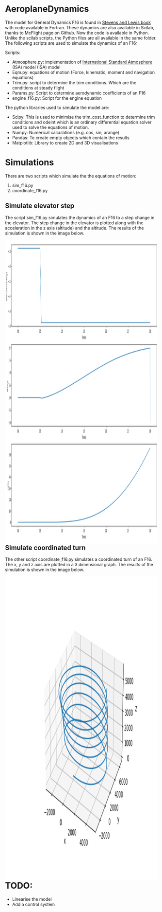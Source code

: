 # AeroplaneDynamics
The model for General Dynamics F16 is found in 
[Stevens and Lewis book](https://www.amazon.com/Aircraft-Control-Simulation-Brian-Stevens/dp/0471371459) with code available in Fortran. These dynamics are also available in Scilab, thanks to McFlight page on Github. Now the code is available in Python. Unlike the scilab scripts, the Python files are all available in the same folder.
The following scripts are used to simulate the dynamics of an F16:

Scripts:
* Atmosphere.py: implementation of [International Standard Atmosphere](https://ntrs.nasa.gov/archive/nasa/casi.ntrs.nasa.gov/19770009539.pdf) (ISA) model (ISA) model
* Eqm.py: equations of motion (Force, kinematic, moment and navigation equations)
* Trim.py: script to determine the trim conditions. Which are the conditions at steady flight
* Params.py: Script to determine aerodynamic coefficients of an F16
* engine_f16.py: Script for the engine equation

The python libraries used to simulate the model are:
* Scipy: This is used to minimise the trim_cost_function to determine trim conditions and odeint which is an ordinary differential equation solver used to solve the equations of motion.
* Numpy: Numerical calculations (e.g. cos, sin, arange)
* Pandas: To create empty objects which contain the results
* Matplotlib: Library to create 2D and 3D visualisations

# Simulations
There are two scripts which simulate the the equations of motion:
1. sim_f16.py
2. coordinate_f16.py

## Simulate elevator step
The script sim_f16.py simulates the dynamics of an F16 to a step change in the elevator. The step change in the elevator is plotted along with the acceleration in the z axis (altitude) and the altitude. The results of the simulation is shown in the image below.

<img align="left" width="2000" height="1000" src="elevator_step.png">

## Simulate coordinated turn
The other script coordinate_f16.py simulates a coordinated turn of an F16. The x, y and z axis are plotted in a 3 dimensional graph. The results of the simulation is shown in the image below.

<img align="left" width="1000" height="1000" src="coordinated_F16.png">

# TODO:
* Linearise the model
* Add a control system
